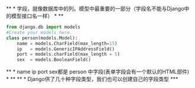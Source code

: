 ** * 字段，就像数据库中的列。模型中最重要的一部分（字段名不能与Django中的模型接口名一样） * **

``` python
from django.db import models
#Create your models here.
class person(models.Model):
	name = models.CharField(max_length=15)
	ip   = models.GenericIPAddressField()
	port = models.charField(max_length = 5)
	sex  = models.BooleanField()
```
** * name ip port sex都是 person 中字段(表单字段会有一个默认的HTML部件) * **
** * Django供了几十种字段类型，我们也可以创建自己的字段类型 ***